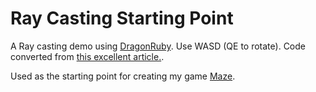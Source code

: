 # Ray Casting Starting Point

A Ray casting demo using [DragonRuby](https://dragonruby.itch.io/dragonruby-gtk). Use WASD (QE to rotate). Code converted from [this excellent article.](https://lodev.org/cgtutor/raycasting.html).

Used as the starting point for creating my game [Maze](https://jasemagee.itch.io/maze).
